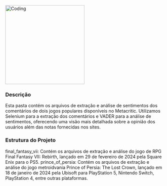 <img align="center" alt="Coding" width="250" src="https://meialua.net/wp-content/uploads/2023/04/metacritic-review-bomb-800x445.jpg">

### Descrição
Esta pasta contém os arquivos de extração e análise de sentimentos dos comentários de dois jogos populares disponíveis no Metacritic. Utilizamos Selenium para a extração dos comentários e VADER para a análise de sentimentos, oferecendo uma visão mais detalhada sobre a opinião dos usuários além das notas fornecidas nos sites.

### Estrutura do Projeto
final_fantasy_vii: Contém os arquivos de extração e análise do jogo de RPG Final Fantasy VII: Rebirth, lançado em 29 de fevereiro de 2024 pela Square Enix para o PS5.
prince_of_persia: Contém os arquivos de extração e análise do jogo metroidvania Prince of Persia: The Lost Crown, lançado em 18 de janeiro de 2024 pela Ubisoft para PlayStation 5, Nintendo Switch, PlayStation 4, entre outras plataformas.
